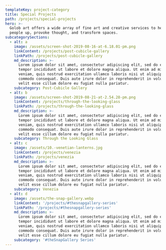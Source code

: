 ```yaml
---
templateKey: project-category
title: Special Projects
path: /projects/special-projects
hero: >-
  Golob art offers a wide array of fine art and creative services to help lift
  people up, provoke thought, and transform spaces.
subcategorySections:
  - alt: a
    image: /assets/screen-shot-2019-08-16-at-6.18.01-pm.png
    linkContent: /projects/post-cubicle-gallery
    linkPath: /projects/post-cubicle-gallery
    md_description: >-
      Lorem ipsum dolor sit amet, consectetur adipiscing elit, sed do eiusmod
      tempor incididunt ut labore et dolore magna aliqua. Ut enim ad minim
      veniam, quis nostrud exercitation ullamco laboris nisi ut aliquip ex ea
      commodo consequat. Duis aute irure dolor in reprehenderit in voluptate
      velit esse cillum dolore eu fugiat nulla pariatur.
    subcategory: Post-Cubicle Gallery
  - alt: b
    image: /assets/screen-shot-2019-08-21-at-2.54.28-pm.png
    linkContent: /projects/through-the-looking-glass
    linkPath: /projects/through-the-looking-glass
    md_description: >-
      Lorem ipsum dolor sit amet, consectetur adipiscing elit, sed do eiusmod
      tempor incididunt ut labore et dolore magna aliqua. Ut enim ad minim
      veniam, quis nostrud exercitation ullamco laboris nisi ut aliquip ex ea
      commodo consequat. Duis aute irure dolor in reprehenderit in voluptate
      velit esse cillum dolore eu fugiat nulla pariatur.
    subcategory: Through the Looking Glass
  - alt: c
    image: /assets/10.-venetian-lanterns.jpg
    linkContent: /projects/venezia
    linkPath: /projects/venezia
    md_description: >-
      Lorem ipsum dolor sit amet, consectetur adipiscing elit, sed do eiusmod
      tempor incididunt ut labore et dolore magna aliqua. Ut enim ad minim
      veniam, quis nostrud exercitation ullamco laboris nisi ut aliquip ex ea
      commodo consequat. Duis aute irure dolor in reprehenderit in voluptate
      velit esse cillum dolore eu fugiat nulla pariatur.
    subcategory: Venezia
  - alt: d
    image: /assets/the-snap-gallery.webp
    linkContent: '/projects/#thesnapgallery-series'
    linkPath: '/projects/#thesnapgallery-series'
    md_description: >-
      Lorem ipsum dolor sit amet, consectetur adipiscing elit, sed do eiusmod
      tempor incididunt ut labore et dolore magna aliqua. Ut enim ad minim
      veniam, quis nostrud exercitation ullamco laboris nisi ut aliquip ex ea
      commodo consequat. Duis aute irure dolor in reprehenderit in voluptate
      velit esse cillum dolore eu fugiat nulla pariatur.
    subcategory: '#theSnapGallery Series'
---
```


